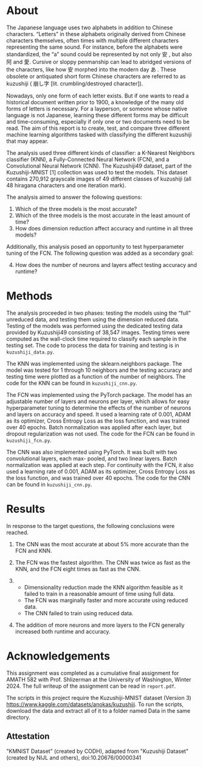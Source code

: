 # About

The Japanese language uses two alphabets in addition to Chinese characters. “Letters” in these alphabets
originally derived from Chinese characters themselves, often times with multiple different characters representing the same sound. 
For instance, before the alphabets were standardized, the “a” sound could be
represented by not only 安 , but also 阿 and 愛. Cursive or sloppy penmanship can lead to abridged
versions of the characters, like how 安 morphed into the modern day あ . These obsolete or antiquated short
form Chinese characters are referred to as kuzushiji ( 崩し字 [lit. crumbling/destroyed character]).

Nowadays, only one form of each letter exists. But if one wants to read a historical document written prior
to 1900, a knowledge of the many old forms of letters is necessary. For a layperson, or someone whose native
language is not Japanese, learning these different forms may be difficult and time-consuming, especially if
only one or two documents need to be read. The aim of this report is to create, test, and compare three
different machine learning algorithms tasked with classifying the different kuzushiji that may appear.

The analysis used three different kinds of classifier: a K-Nearest Neighbors classifier
(KNN), a Fully-Connected Neural Network (FCN), and a Convolutional Neural Network (CNN).
The Kuzushiji49 dataset, part of the Kuzushiji-MNIST [1] collection was used to test the models. This dataset contains 270,912 grayscale images of 49 different 
classes of kuzushiji (all 48 hiragana characters and one iteration mark).

The analysis aimed to answer the following questions:
1. Which of the three models is the most accurate?
2. Which of the three models is the most accurate in the least amount of time?
3. How does dimension reduction affect accuracy and runtime in all three models?

Additionally, this analysis posed an opportunity to test hyperparameter tuning of the FCN. The following question was added as a secondary goal:

4. How does the number of neurons and layers affect testing accuracy and runtime?

# Methods

The analysis proceeded in two phases: testing the models using the “full” unreduced data, and testing them
using the dimension reduced data. Testing of the models was performed using the dedicated testing data provided by Kuzushiji49 consisting of 38,547 images. 
Testing times were computed as the wall-clock time required to classify each sample in the testing set. The code to process the data for training and testing
is in `kuzushiji_data.py`.

The KNN was implemented using the sklearn.neighbors package. The model was tested for 1 through
10 neighbors and the testing accuracy and testing time were plotted as a function of the number of neighbors.
The code for the KNN can be found in `kuzushiji_cnn.py`.

The FCN was implemented using the PyTorch package. The model has an adjustable number of layers and neurons per
layer, which allows for easy hyperparameter tuning to determine the effects of the number of neurons and
layers on accuracy and speed. It used a learning rate of 0.001, ADAM as its optimizer, Cross Entropy Loss
as the loss function, and was trained over 40 epochs. Batch normalization was applied after each layer, but
dropout regularization was not used. The code for the FCN can be found in `kuzushiji_fcn.py`.

The CNN was also implemented using PyTorch. It was built with two convolutional layers, each max-
pooled, and two linear layers. Batch normalization was applied at each step. For continuity with the FCN,
it also used a learning rate of 0.001, ADAM as its optimizer, Cross Entropy Loss as the loss function, and
was trained over 40 epochs. The code for the CNN can be found in `kuzushiji_cnn.py`.

# Results

In response to the target questions, the following conclusions were reached.
1. The CNN was the most accurate at about 5% more accurate than the FCN and KNN.
2. The FCN was the fastest algorithm. The CNN was twice
as fast as the KNN, and the FCN eight times as fast as
the CNN.
3. * Dimensionality reduction made the KNN algorithm feasible as it failed to train in a reasonable amount of time using full data.
   * The FCN was marginally faster and more accurate using reduced data.
   * The CNN failed to train using reduced data.

4. The addition of more neurons and more layers to the FCN
generally increased both runtime and accuracy.


# Acknowledgements

This assignment was completed as a cumulative final assignment for AMATH 582 with Prof. Shlizerman
at the University of Washington, Winter 2024. The full writeup of the assignment can be read in `report.pdf`.

The scripts in this project require the Kuzushiji-MNIST dataset (Version 3) https://www.kaggle.com/datasets/anokas/kuzushiji.
To run the scripts, download the data and extract all of it to a folder named Data
in the same directory.


## Attestation
"KMNIST Dataset" (created by CODH), adapted from "Kuzushiji Dataset" (created by NIJL and others), 
doi:10.20676/00000341
